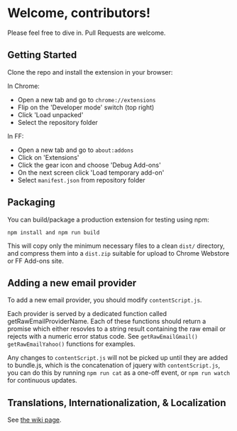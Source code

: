 # Welcome, contributors!

Please feel free to dive in. Pull Requests are welcome.

## Getting Started

Clone the repo and install the extension in your browser:

In Chrome:
 * Open a new tab and go to `chrome://extensions`
 * Flip on the 'Developer mode' switch (top right)
 * Click 'Load unpacked'
 * Select the repository folder

In FF:
 * Open a new tab and go to `about:addons`
 * Click on 'Extensions'
 * Click the gear icon and choose 'Debug Add-ons'
 * On the next screen click 'Load temporary add-on'
 * Select `manifest.json` from repository folder

## Packaging

You can build/package a production extension for testing using npm:

`npm install and npm run build`

This will copy only the minimum necessary files to a clean `dist/` directory,
and compress them into a `dist.zip` suitable for upload to Chrome Webstore
or FF Add-ons site.

## Adding a new email provider

To add a new email provider, you should modify `contentScript.js`.

Each provider is served by a dedicated function called getRawEmailProviderName.
Each of these functions should return a promise which either resovles to a
string result containing the raw email or rejects with a numeric error status
code. See `getRawEmailGmail()` `getRawEmailYahoo()` functions for examples.

Any changes to `contentScript.js` will not be picked up until they are added to
bundle.js, which is the concatenation of jquery with `contentScript.js`, you can
do this by running `npm run cat` as a one-off event, or `npm run watch` for
continuous updates.


## Translations, Internationalization, & Localization

See [the wiki
page](https://github.com/CiviCERT/suspicious-email-submitter/wiki/Localization).

